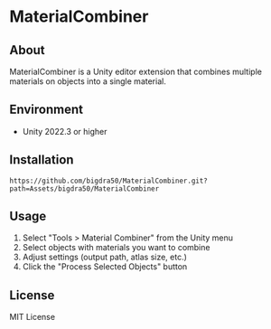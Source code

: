 # MaterialCombiner

## About
MaterialCombiner is a Unity editor extension that combines multiple materials on objects into a single material.  

## Environment
- Unity 2022.3 or higher

## Installation

```
https://github.com/bigdra50/MaterialCombiner.git?path=Assets/bigdra50/MaterialCombiner
```

## Usage
1. Select "Tools > Material Combiner" from the Unity menu
2. Select objects with materials you want to combine
3. Adjust settings (output path, atlas size, etc.)
4. Click the "Process Selected Objects" button

## License
MIT License
